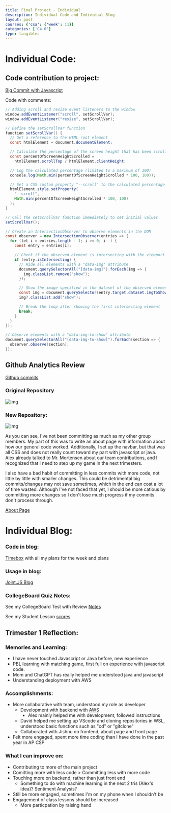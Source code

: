 ```yaml
---
title: Final Project - Individual
description: Individual Code and Individual Blog
layout: post
courses: {'csa': {'week': 11}}
categories: ['C4.0']
type: tangibles
---
```


# Individual Code:

## Code contribution to project:
[Big Commit with Javascript](https://github.com/CSA-Tri-1/DADDiJkstra-frontend/commit/9f0839c50ab759228ba573c35cd5d5cb2eeb411e)

Code with comments: 


```Java
// Adding scroll and resize event listeners to the window
window.addEventListener("scroll", setScrollVar);
window.addEventListener("resize", setScrollVar);

// Define the setScrollVar function
function setScrollVar() {
  // Get a reference to the HTML root element
  const htmlElement = document.documentElement;

  // Calculate the percentage of the screen height that has been scrolled
  const percentOfScreenHeightScrolled =
    htmlElement.scrollTop / htmlElement.clientHeight;

  // Log the calculated percentage (limited to a maximum of 100)
  console.log(Math.min(percentOfScreenHeightScrolled * 100, 100));

  // Set a CSS custom property "--scroll" to the calculated percentage
  htmlElement.style.setProperty(
    "--scroll",
    Math.min(percentOfScreenHeightScrolled * 100, 100)
  );
}

// Call the setScrollVar function immediately to set initial values
setScrollVar();

// Create an IntersectionObserver to observe elements in the DOM
const observer = new IntersectionObserver(entries => {
  for (let i = entries.length - 1; i >= 0; i--) {
    const entry = entries[i];

    // Check if the observed element is intersecting with the viewport
    if (entry.isIntersecting) {
      // Hide all elements with a "data-img" attribute
      document.querySelectorAll("[data-img]").forEach(img => {
        img.classList.remove("show");
      });

      // Show the image specified in the dataset of the observed element
      const img = document.querySelector(entry.target.dataset.imgToShow);
      img?.classList.add("show");

      // Break the loop after showing the first intersecting element
      break;
    }
  }
});

// Observe elements with a "data-img-to-show" attribute
document.querySelectorAll("[data-img-to-show]").forEach(section => {
  observer.observe(section);
});
```


## Github Analytics Review
[Github commits](https://github.com/Pitsco)

### Original Repository

![img](https://media.discordapp.net/attachments/934591169885790290/1170861289564798996/image.png?ex=655a948c&is=65481f8c&hm=848360be36823312e084a93244e31559b850c030d031f67c7215a6af62fb370a&=&width=423&height=425)

### New Repository:
![img](https://media.discordapp.net/attachments/934591169885790290/1170861700975706112/image.png?ex=655a94ef&is=65481fef&hm=934eca6ae5242b2184370a1db38d3ba99866a7235eed6d97bb020c85cb43d448&=&width=425&height=425)

As you can see, I've not been committing as much as my other group members. My part of this was to write an about page with information about how our general code worked. Additionally, I set up the navbar, but that was all CSS and does not really count toward my part with javascript or java. Alex already talked to Mr. Mortensen about our team contributions, and I recognized that I need to step up my game in the next trimesters.

I also have a bad habit of committing in less commits with more code, not little by little with smaller changes. This could be detrimental big commits/changes may not save sometimes, which in the end can cost a lot of time wasted. Although I've not faced that yet, I should be more catious by committing more changes so I don't lose much progress if my commits don't process through.

[About Page](https://csa-tri-1.github.io/DADDiJkstra-frontend/pages/about)

# Individual Blog:

### Code in blog:
[Timebox]({{site.baseurl}}/csa) with all my plans for the week and plans

### Usage in blog: 
[Joint.JS Blog]()


### CollegeBoard Quiz Notes:
See my CollegeBoard Test with Review [Notes]({{site.baseurl}}/c4.0/2023/11/05/CollegeBoard-Practice-Test.html)

See my Student Lesson [scores]({{site.baseurl}}/c4.0/2023/11/05/Student-Lessons-Grading.html)

## Trimester 1 Reflection:

### Memories and Learning:
- I have never touched Javascript or Java before, new experience
- PBL learning with matching game, first full on experience with javascript code.
- Mom and ChatGPT has really helped me understood java and javascript
- Understanding deployment with AWS

### Accomplishments:
- More collaborative with team, understood my role as developer
    - Development with backend with [AWS](https://nighthawkcoders.github.io/teacher//c7.0/c7.1/c7.2/2023/09/27/aws-deployment_IPYNB_2_.html)
        - Alex mainly helped me with development, followed instructions
    - David helped me setting up VScode and cloning repositories in WSL, understood basic functions such as "cd" or "gitclone"
    - Collaborated with Jishnu on frontend, about page and front page
- Felt more engaged, spent more time coding than I have done in the past year in AP CSP

### What I can improve on:
- Contributing to more of the main project
- Comitting more with less code > Committing less with more code
- Touching more on backend, rather than just front end
    - Something to do with machine learning in the next 2 tris (Alex's idea)? Sentiment Analysis?
- Still be more engaged, sometimes I'm on my phone when I shouldn't be
- Engagement of class lessons should be increased
    - More particpation by raising hand


